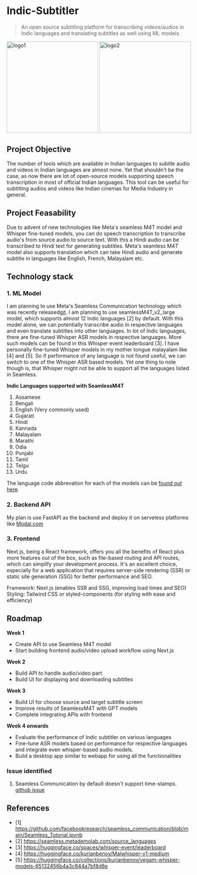 # Indic-Subtitler

> An open source subtitling platform for transcribing videos/audios in Indic languages and translating subtitles as well using ML models.

<div>
<img src="https://github.com/kurianbenoy/Indic-Subtitler/assets/24592806/029f32ed-d5a7-4555-a33e-b2fced54c955.png" alt="logo1" width="250" height="auto">
<img src="https://github.com/kurianbenoy/Indic-Subtitler/assets/24592806/3cd137bd-8105-4b84-8ccd-0ed662786240" alt="logo2" width="250" height="auto">
</div>

## Project Objective

The number of tools which are available in Indian languages to subitle audio and videos in Indian languages are almost none. Yet that shouldn't be the case, as now there are lot of open-source models supporting speech transcription in most of official Indian languages.  This tool can be useful for subtitling audios and videos like Indian cinemas for Media Industry in general.


## Project Feasability

Due to advent of new technologies like Meta's seamless M4T model and Whisper fine-tuned models, you can do speech transcription to transcribe audio's from source audio to source text. With this a Hindi audio can be transcribed to Hindi text for generating subtitles. Meta's seamless M4T model also supports translation which can take Hindi audio and generate subtitle in languages like English, French, Malayalam etc.

## Technology stack


### 1. ML Model

I am planning to use Meta's Seamless Communication technology which was recently released[git](https://github.com/facebookresearch/seamless_communication). I am planning to use seamlessM4T_v2_large model,
which supports almost 12 Indic languages [2] by default. With this model alone, we can potentially transcribe audio in respective languages and even translate subtitles into other languages. In lot of Indic languages, there are fine-tuned Whisper ASR models in respective languages. More such models can be found in this Whisper event leaderboard [3]. I have personally fine-tuned Whisper models in my mother tongue malayalam like [4] and [5]. So if performance of any language is not found useful, we can switch to one of the Whisper ASR based models. Yet one thing to note though is, that Whisper might not be able to support all the languages listed in Seamless.


**Indic Languages supported with SeamlessM4T**

1. Assamese
2. Bengali
3. English (Very commonly used)
4. Gujarati
5. Hindi
6. Kannada
7. Malayalam
8. Marathi
9. Odia
10. Punjabi
11. Tamil
12. Telgu
13. Urdu

The language code abbrevation for each of the models can be [found out here](https://github.com/facebookresearch/seamless_communication/blob/main/demo/expressive/utils.py).

### 2. Backend API

My plan is use FastAPI as the backend and deploy it on serveless platforms like [Modal.com](https://modal.com/)

### 3. Frontend

Next.js, being a React framework, offers you all the benefits of React plus more features out of the box, such as file-based routing and API routes, which can simplify your development process. It's an excellent choice, especially for a web application that requires server-side rendering (SSR) or static site generation (SSG) for better performance and SEO.

Framework: Next.js (enables SSR and SSG, improving load times and SEO)
Styling: Tailwind CSS or styled-components (for styling with ease and efficiency)

## Roadmap

**Week 1**

- Create API to use Seamless M4T model
- Start building frontend audio/video upload workflow using Next.js

**Week 2**

- Build API to handle audio/video part
- Build UI for displaying and downloading subtitles

**Week 3**

- Build UI for choose source and target subtitle screen
- Improve results of SeamlessM4T with GPT models
- Complete integrating APIs with frontend

**Week 4 onwards**

- Evaluate the performance of Indic subtitler on various languages
- Fine-tune ASR models based on performance for respective languages and integrate even whisper-based audio models.
- Build a desktop app similar to webapp for using all the functionalities

### Issue identified

1. Seamless Communication by default doesn't support time-stamps. [github issue](https://github.com/facebookresearch/seamless_communication/issues/172)

## References

- [1] https://github.com/facebookresearch/seamless_communication/blob/main/Seamless_Tutorial.ipynb
- [2] https://seamless.metademolab.com/source_languages
- [3] https://huggingface.co/spaces/whisper-event/leaderboard
- [4] https://huggingface.co/kurianbenoy/Malwhisper-v1-medium
- [5] https://huggingface.co/collections/kurianbenoy/vegam-whisper-models-65132456b4a3c844a7bf8d8e

